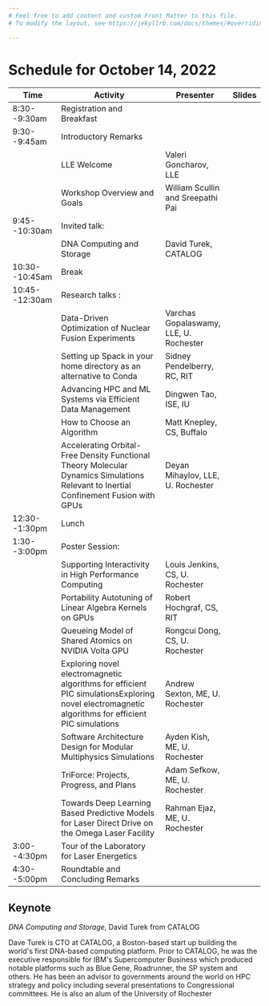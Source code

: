 ```yaml
---
# Feel free to add content and custom Front Matter to this file.
# To modify the layout, see https://jekyllrb.com/docs/themes/#overriding-theme-defaults

---
```


# Schedule for October 14, 2022

| Time          | Activity                                                                                                                            | Presenter                              | Slides |
|----------------|--------------------------------------------------------------------------------------------------------------------------------------|----------------------------------------|--------|
| 8:30--9:30am   | Registration  and      Breakfast                                                                                                     |                                        |        |
| 9:30--9:45am   | Introductory  Remarks                                                                                                                |                                        |        |
|                | LLE Welcome                                                                                                                          | Valeri Goncharov, LLE                  |        |
|                | Workshop Overview and Goals                                                                                                          | William Scullin and Sreepathi Pai      |        |
| 9:45--10:30am  | Invited talk:                                                                                                                        |                                        |        |
|                | DNA Computing and Storage                                                                                                            | David Turek, CATALOG                   |        |
| 10:30--10:45am | Break                                                                                                                                |                                        |        |
| 10:45--12:30am | Research      talks :                                                                                                                |                                        |        |
|                | Data-Driven Optimization of Nuclear Fusion Experiments                                                                               | Varchas Gopalaswamy, LLE, U. Rochester |        |
|                | Setting up Spack in your home directory as an alternative to Conda                                                                   | Sidney Pendelberry, RC, RIT            |        |
|                | Advancing HPC and ML Systems via Efficient Data Management                                                                           | Dingwen Tao, ISE, IU                   |        |
|                | How to Choose an Algorithm                                            | Matt Knepley, CS, Buffalo             |        |
|                | Accelerating Orbital-Free Density Functional Theory Molecular Dynamics Simulations Relevant to Inertial Confinement Fusion with GPUs | Deyan Mihaylov, LLE, U. Rochester      |        |
| 12:30--1:30pm  | Lunch                                                                                                                                |                                        |        |
| 1:30--3:00pm   | Poster        Session:                                                                                                               |                                        |        |
|                | Supporting Interactivity in High Performance Computing                                                                               | Louis Jenkins, CS, U. Rochester        |        |
|                | Portability Autotuning of Linear Algebra Kernels on GPUs                                                                             | Robert Hochgraf, CS, RIT               |        |
|                | Queueing Model of Shared Atomics on NVIDIA Volta GPU                                                                                 | Rongcui Dong, CS, U. Rochester         |        |
|                | Exploring novel electromagnetic algorithms for efficient PIC simulationsExploring novel electromagnetic algorithms for efficient PIC simulations                                                                                                          | Andrew Sexton, ME, U. Rochester |        |
|                | Software Architecture Design for Modular Multiphysics Simulations                                                                                                          | Ayden Kish, ME, U. Rochester |        |
|                | TriForce: Projects, Progress, and Plans                                                                                                          | Adam Sefkow, ME, U. Rochester |        |
|                | Towards Deep Learning Based Predictive Models for Laser Direct Drive on the Omega Laser Facility                                                                                                           | Rahman Ejaz, ME, U. Rochester |        |
| 3:00--4:30pm   | Tour          of       the        Laboratory for Laser Energetics                                                                    |                                        |        |
| 4:30--5:00pm   | Roundtable    and      Concluding Remarks                                                                                            |                                        |        |


## Keynote

_DNA Computing and Storage_, David Turek from CATALOG

Dave Turek is CTO at CATALOG, a Boston-based start up building the
world's first DNA-based computing platform.  Prior to CATALOG, he was
the executive responsible for IBM's Supercomputer Business which
produced notable platforms such as Blue Gene, Roadrunner, the SP
system and others.  He has been an advisor to governments around the
world on HPC strategy and policy including several presentations to
Congressional committees.  He is also an alum of the University of
Rochester
